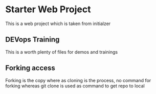 # Starter Web Project

This is a web project which is taken from initialzer

## DEVops Training

This is a worth plenty of files for demos and trainings

## Forking access

Forking is the copy where as cloning is the process, no command for forking whereas git clone is used as command to get repo to local